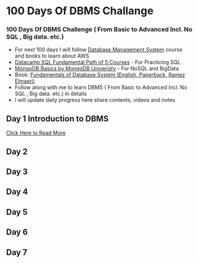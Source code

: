 # 100 Days Of DBMS Challange
### 100 Days Of DBMS Challenge ( From Basic to Advanced Incl. No SQL , Big data. etc.)

- For next 100 days I will follow [Database Management System](https://nptel.ac.in/courses/106/105/106105175/) course and books to learn about AWS
- [Datacamp SQL Fundamental Path of 5 Courses](https://www.datacamp.com/tracks/sql-fundamentals) - For Practicing SQL
- [MongoDB Basics by MongoDB Univeristy](https://university.mongodb.com/courses/M001/about) - For NoSQL and BigData
- Book: [Fundamentals of Database System  (English, Paperback, Ramez Elmasri)](https://www.flipkart.com/fundamentals-database-system/p/itm82407fe9896b4?iid=9b8fba0e-9fa1-48b1-9f33-070417cc3a0c.9789332582705.PRODUCTSUMMARY&ppt=hp&lid=LSTBOK9789332582705LRGMCN&pid=9789332582705&affid=adhikarip3&ssid=fwyll4two5va0r9c1623610691088&ppn=homepage)
- Follow along with me to learn DBMS ( From Basic to Advanced Incl. No SQL , Big data. etc.) in details
- I will update daily progress here share contents, videos and notes


## Day 1 Introduction to DBMS
[Click Here to Read More](/day-1-100DaysOfDBMS.md)

## Day 2 

## Day 3 

## Day 4 

## Day 5 

## Day 6 

## Day 7 

